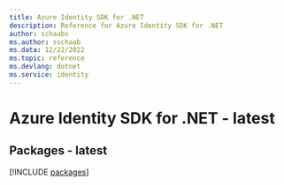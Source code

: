 ```yaml
---
title: Azure Identity SDK for .NET
description: Reference for Azure Identity SDK for .NET
author: schaabs
ms.author: sschaab
ms.data: 12/22/2022
ms.topic: reference
ms.devlang: dotnet
ms.service: identity
---
```

# Azure Identity SDK for .NET - latest
## Packages - latest
[!INCLUDE [packages](identity-index.md)]